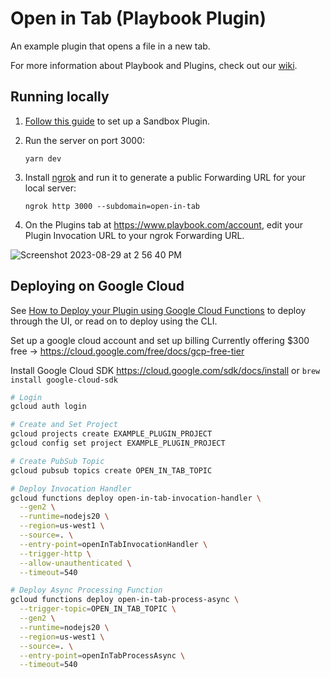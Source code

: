 # Open in Tab (Playbook Plugin)
An example plugin that opens a file in a new tab.

For more information about Playbook and Plugins, check out our [wiki](https://playbookteam.notion.site/Welcome-to-Playbook-s-Beta-Developer-Program-dc78d1e6321c4dbf949889b1b9d3aa6b).

## Running locally

1. [Follow this guide](https://www.notion.so/playbookteam/Quickstart-How-to-build-a-Plugin-868719686cea43879e7b290472e7767f?pvs=4) to set up a Sandbox Plugin.
2. Run the server on port 3000:
  
   ```yarn dev```
3. Install [ngrok](https://ngrok.com/docs/getting-started/) and run it to generate a public Forwarding URL for your local server:

   ```ngrok http 3000 --subdomain=open-in-tab```

4. On the Plugins tab at https://www.playbook.com/account, edit your Plugin Invocation URL to your ngrok Forwarding URL.

![Screenshot 2023-08-29 at 2 56 40 PM](https://github.com/playbook-labs/playbook-plugin-aws-example/assets/1311091/03db0ace-6e34-406f-b429-5d6d463d7d08)
## Deploying on Google Cloud

See [How to Deploy your Plugin using Google Cloud Functions](https://www.notion.so/playbookteam/How-to-Deploy-your-Plugin-using-Google-Cloud-Functions-1fe3a5c98bd3449aa2406d6f2bc7d8ca?pvs=4) to deploy through the UI, or read on to deploy using the CLI.

Set up a google cloud account and set up billing
Currently offering $300 free -> https://cloud.google.com/free/docs/gcp-free-tier

Install Google Cloud SDK
https://cloud.google.com/sdk/docs/install or `brew install google-cloud-sdk`

```bash
# Login
gcloud auth login

# Create and Set Project
gcloud projects create EXAMPLE_PLUGIN_PROJECT
gcloud config set project EXAMPLE_PLUGIN_PROJECT

# Create PubSub Topic
gcloud pubsub topics create OPEN_IN_TAB_TOPIC

# Deploy Invocation Handler
gcloud functions deploy open-in-tab-invocation-handler \
  --gen2 \
  --runtime=nodejs20 \
  --region=us-west1 \
  --source=. \
  --entry-point=openInTabInvocationHandler \
  --trigger-http \
  --allow-unauthenticated \
  --timeout=540

# Deploy Async Processing Function
gcloud functions deploy open-in-tab-process-async \
  --trigger-topic=OPEN_IN_TAB_TOPIC \
  --gen2 \
  --runtime=nodejs20 \
  --region=us-west1 \
  --source=. \
  --entry-point=openInTabProcessAsync \
  --timeout=540
```